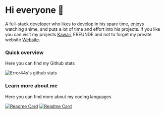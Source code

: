 # Hi everyone :wave:

A full-stack developer who likes to develop in his spare time, enjoys watching anime, and puts a lot of time and effort into his projects. 
If you like you can visit my projects [Kawaii](https://kawaiibot.me/), FREUNDE and not to forget my private website [Website](https://bio.link/error44).

### Quick overview
Here you can find my Github stats

![Error44s's github stats](https://github-readme-stats.vercel.app/api?username=error44s&show_icons=true&title_color=fff&icon_color=79ff97&text_color=9f9f9f&bg_color=151515&hide_border=True)

### Learn more about me
Here you can find more about my coding languages

[![Readme Card](https://github-readme-stats.vercel.app/api/pin/?username=Error44s&repo=Discord&layout=compact&theme=dark&hide_border=True)](https://github.com/Error44s/Discord) [![Readme Card](https://github-readme-stats.vercel.app/api/pin/?username=Error44s&repo=Tools&layout=compact&theme=dark&hide_border=True)](https://github.com/Error44s/Tools)
